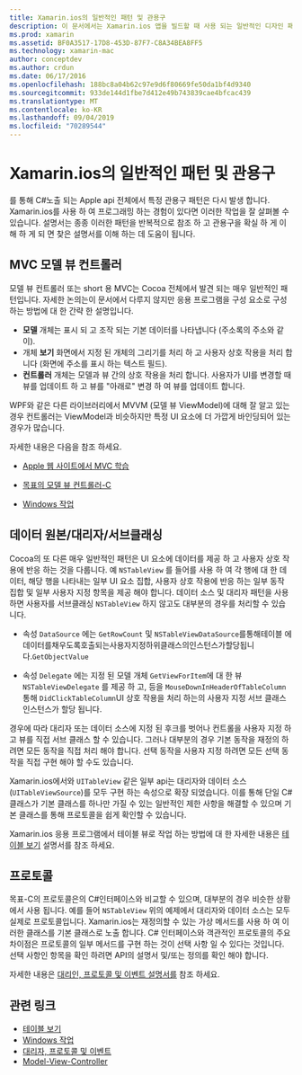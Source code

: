 ```yaml
---
title: Xamarin.ios의 일반적인 패턴 및 관용구
description: 이 문서에서는 Xamarin.ios 앱을 빌드할 때 사용 되는 일반적인 디자인 패턴에 대해 설명 합니다. 모델-뷰-컨트롤러 패턴, 데이터 소스 및 대리자 패턴 및 프로토콜에 대해 설명 합니다.
ms.prod: xamarin
ms.assetid: BF0A3517-17D8-453D-87F7-C8A34BEA8FF5
ms.technology: xamarin-mac
author: conceptdev
ms.author: crdun
ms.date: 06/17/2016
ms.openlocfilehash: 188bc8a04b62c97e9d6f80669fe50da1bf4d9340
ms.sourcegitcommit: 933de144d1fbe7d412e49b743839cae4bfcac439
ms.translationtype: MT
ms.contentlocale: ko-KR
ms.lasthandoff: 09/04/2019
ms.locfileid: "70289544"
---
```

# <a name="common-patterns-and-idioms-in-xamarinmac"></a>Xamarin.ios의 일반적인 패턴 및 관용구

를 통해 C#노출 되는 Apple api 전체에서 특정 관용구 패턴은 다시 발생 합니다. Xamarin.ios를 사용 하 여 프로그래밍 하는 경험이 있다면 이러한 작업을 잘 살펴볼 수 있습니다. 설명서는 종종 이러한 패턴을 반복적으로 참조 하 고 관용구을 확실 하 게 이해 하 게 되 면 찾은 설명서를 이해 하는 데 도움이 됩니다.

## <a name="mvc---model-view-controller"></a>MVC 모델 뷰 컨트롤러

모델 뷰 컨트롤러 또는 short 용 MVC는 Cocoa 전체에서 발견 되는 매우 일반적인 패턴입니다. 자세한 논의는이 문서에서 다루지 않지만 응용 프로그램을 구성 요소로 구성 하는 방법에 대 한 간략 한 설명입니다.

- **모델** 개체는 표시 되 고 조작 되는 기본 데이터를 나타냅니다 (주소록의 주소와 같이).
- 개체 **보기** 화면에서 지정 된 개체의 그리기를 처리 하 고 사용자 상호 작용을 처리 합니다 (화면에 주소를 표시 하는 텍스트 필드).
- **컨트롤러** 개체는 모델과 뷰 간의 상호 작용을 처리 합니다. 사용자가 UI를 변경할 때 뷰를 업데이트 하 고 뷰를 "아래로" 변경 하 여 뷰를 업데이트 합니다.

WPF와 같은 다른 라이브러리에서 MVVM (모델 뷰 ViewModel)에 대해 잘 알고 있는 경우 컨트롤러는 ViewModel과 비슷하지만 특정 UI 요소에 더 가깝게 바인딩되어 있는 경우가 많습니다.

자세한 내용은 다음을 참조 하세요.

- [Apple 웹 사이트에서 MVC 학습](https://developer.apple.com/library/ios/documentation/general/conceptual/devpedia-cocoacore/MVC.html)

- [목표의 모델 뷰 컨트롤러-C](https://developer.apple.com/library/ios/documentation/general/conceptual/CocoaEncyclopedia/Model-View-Controller/Model-View-Controller.html)
- [Windows 작업](~/mac/user-interface/window.md)

## <a name="data-source--delegate--subclassing"></a>데이터 원본/대리자/서브클래싱

Cocoa의 또 다른 매우 일반적인 패턴은 UI 요소에 데이터를 제공 하 고 사용자 상호 작용에 반응 하는 것을 다룹니다. 예 `NSTableView` 를 들어를 사용 하 여 각 행에 대 한 데이터, 해당 행을 나타내는 일부 UI 요소 집합, 사용자 상호 작용에 반응 하는 일부 동작 집합 및 일부 사용자 지정 항목을 제공 해야 합니다. 데이터 소스 및 대리자 패턴을 사용 하면 사용자를 서브클래싱 `NSTableView` 하지 않고도 대부분의 경우를 처리할 수 있습니다.

- 속성 `DataSource` 에는 `GetRowCount` 및 `NSTableViewDataSource`를통해테이블 에데이터를채우도록호출되는사용자지정하위클래스의인스턴스가할당됩니다.`GetObjectValue`

- 속성 `Delegate` 에는 지정 된 모델 개체 `GetViewForItem`에 대 한 뷰 `NSTableViewDelegate` 를 제공 하 고, 등을 `MouseDownInHeaderOfTableColumn`통해 `DidClickTableColumn`UI 상호 작용을 처리 하는의 사용자 지정 서브 클래스 인스턴스가 할당 됩니다.

경우에 따라 대리자 또는 데이터 소스에 지정 된 후크를 벗어나 컨트롤을 사용자 지정 하 고 뷰를 직접 서브 클래스 할 수 있습니다. 그러나 대부분의 경우 기본 동작을 재정의 하려면 모든 동작을 직접 처리 해야 합니다. 선택 동작을 사용자 지정 하려면 모든 선택 동작을 직접 구현 해야 할 수도 있습니다.

Xamarin.ios에서와 `UITableView` 같은 일부 api는 대리자와 데이터 소스 (`UITableViewSource`)를 모두 구현 하는 속성으로 확장 되었습니다. 이를 통해 단일 C# 클래스가 기본 클래스를 하나만 가질 수 있는 일반적인 제한 사항을 해결할 수 있으며 기본 클래스를 통해 프로토콜을 쉽게 확인할 수 있습니다.

Xamarin.ios 응용 프로그램에서 테이블 뷰로 작업 하는 방법에 대 한 자세한 내용은 [테이블 보기](~/mac/user-interface/table-view.md) 설명서를 참조 하세요.

## <a name="protocols"></a>프로토콜

목표-C의 프로토콜은의 C#인터페이스와 비교할 수 있으며, 대부분의 경우 비슷한 상황에서 사용 됩니다. 예를 들어 `NSTableView` 위의 예제에서 대리자와 데이터 소스는 모두 실제로 프로토콜입니다. Xamarin.ios는 재정의할 수 있는 가상 메서드를 사용 하 여 이러한 클래스를 기본 클래스로 노출 합니다. C# 인터페이스와 객관적인 프로토콜의 주요 차이점은 프로토콜의 일부 메서드를 구현 하는 것이 선택 사항 일 수 있다는 것입니다. 선택 사항인 항목을 확인 하려면 API의 설명서 및/또는 정의를 확인 해야 합니다.

자세한 내용은 [대리인, 프로토콜 및 이벤트 설명서를](~/ios/app-fundamentals/delegates-protocols-and-events.md) 참조 하세요.



## <a name="related-links"></a>관련 링크

- [테이블 보기](~/mac/user-interface/table-view.md)
- [Windows 작업](~/mac/user-interface/window.md)
- [대리자, 프로토콜 및 이벤트](~/ios/app-fundamentals/delegates-protocols-and-events.md)
- [Model-View-Controller](https://developer.apple.com/library/ios/documentation/general/conceptual/CocoaEncyclopedia/Model-View-Controller/Model-View-Controller.html)
